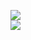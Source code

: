 [![](https://img.shields.io/badge/Made%20With-Github%20Spray-lightgrey.svg?style=for-the-badge&logo=github)](https://github.com/Annihil/github-spray#5992)  
[![](https://i.imgur.com/2DrTn0Z.gif)](https://github.com/Annihil/github-spray)
